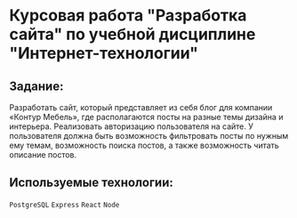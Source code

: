 # Курсовая работа "Разработка сайта" по учебной дисциплине "Интернет-технологии"
## Задание:
  
Разработать сайт, который представляет из себя блог для компании «Контур Мебель», где располагаются посты на разные темы дизайна и интерьера. Реализовать авторизацию пользователя на сайте. У пользователя должна быть возможность фильтровать посты по нужным ему темам, возможность поиска постов, а также возможность читать описание постов.

## Используемые технологии:
`PostgreSQL` `Express` `React` `Node`
